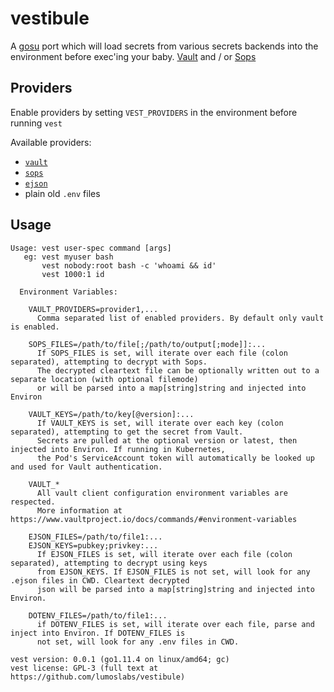 # vestibule

A [gosu](https://github.com/tianon/gosu) port which will load secrets from various secrets backends into the environment before exec'ing your baby. [Vault](https://www.vaultproject.io) and / or [Sops](https://github.com/mozilla/sops)

## Providers

Enable providers by setting `VEST_PROVIDERS` in the environment before running `vest`

Available providers:

  * [`vault`](https://www.vaultproject.io)
  * [`sops`](https://github.com/mozilla/sops)
  * [`ejson`](https://github.com/Shopify/ejson)
  * plain old `.env` files

## Usage

```
Usage: vest user-spec command [args]
   eg: vest myuser bash
       vest nobody:root bash -c 'whoami && id'
       vest 1000:1 id

  Environment Variables:

    VAULT_PROVIDERS=provider1,...
      Comma separated list of enabled providers. By default only vault is enabled.

    SOPS_FILES=/path/to/file[;/path/to/output[;mode]]:...
      If SOPS_FILES is set, will iterate over each file (colon separated), attempting to decrypt with Sops.
      The decrypted cleartext file can be optionally written out to a separate location (with optional filemode)
      or will be parsed into a map[string]string and injected into Environ

    VAULT_KEYS=/path/to/key[@version]:...
      If VAULT_KEYS is set, will iterate over each key (colon separated), attempting to get the secret from Vault.
      Secrets are pulled at the optional version or latest, then injected into Environ. If running in Kubernetes,
      the Pod's ServiceAccount token will automatically be looked up and used for Vault authentication.

    VAULT_*
      All vault client configuration environment variables are respected.
      More information at https://www.vaultproject.io/docs/commands/#environment-variables

    EJSON_FILES=/path/to/file1:...
    EJSON_KEYS=pubkey;privkey:...
      If EJSON_FILES is set, will iterate over each file (colon separated), attempting to decrypt using keys
      from EJSON_KEYS. If EJSON_FILES is not set, will look for any .ejson files in CWD. Cleartext decrypted
      json will be parsed into a map[string]string and injected into Environ.

    DOTENV_FILES=/path/to/file1:...
      if DOTENV_FILES is set, will iterate over each file, parse and inject into Environ. If DOTENV_FILES is
      not set, will look for any .env files in CWD.

vest version: 0.0.1 (go1.11.4 on linux/amd64; gc)
vest license: GPL-3 (full text at https://github.com/lumoslabs/vestibule)
```